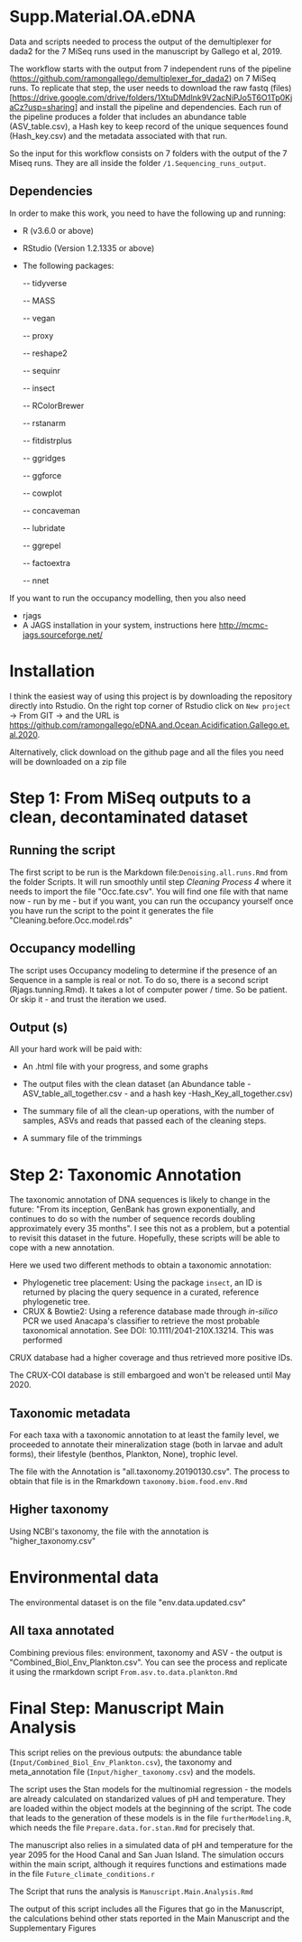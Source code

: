 # Supp.Material.OA.eDNA
Data and scripts needed to process the output of the demultiplexer for dada2 for the 7 MiSeq runs used in the manuscript by Gallego et al, 2019.

The workflow starts with the output from 7 independent runs of the pipeline (https://github.com/ramongallego/demultiplexer_for_dada2) on 7 MiSeq runs. To replicate that step, the user needs to download the raw fastq (files)[https://drive.google.com/drive/folders/1XtuDMdlnk9V2acNiPJo5T6O1Tp0KjaCz?usp=sharing] and install the pipeline and dependencies. Each run of the pipeline produces a folder that includes an abundance table (ASV_table.csv), a Hash key to keep record of the unique sequences found (Hash_key.csv) and the metadata associated with that run. 

So the input for this workflow consists on 7 folders with the output of the 7 Miseq runs. They are all inside the folder `/1.Sequencing_runs_output`.


## Dependencies

In order to make this work, you need to have the following up and running:
- R (v3.6.0 or above)
- RStudio (Version 1.2.1335 or above)
- The following packages:

  -- tidyverse
  
  -- MASS
  
  -- vegan
  
  -- proxy
  
  -- reshape2
  
  -- sequinr
  
  -- insect
  
  -- RColorBrewer
  
  -- rstanarm
  
  -- fitdistrplus
  
  -- ggridges
  
  -- ggforce
  
  -- cowplot
  
  -- concaveman
  
  -- lubridate
  
  -- ggrepel
  
  -- factoextra
  
  -- nnet
  
If you want to run the occupancy modelling, then you also need
  
 - rjags
 - A JAGS installation in your system, instructions here http://mcmc-jags.sourceforge.net/
 
 # Installation
 
 I think the easiest way of using this project is by downloading the repository directly into Rstudio. On the right top corner of Rstudio click on `New project` -> From GIT -> and the URL is https://github.com/ramongallego/eDNA.and.Ocean.Acidification.Gallego.et.al.2020.
 
 Alternatively, click download on the github page and all the files you need will be downloaded on a zip file

# Step 1: From MiSeq outputs to a clean, decontaminated dataset

## Running the script

The first script to be run is the Markdown file:`Denoising.all.runs.Rmd` from the folder Scripts. It will run smoothly until step *Cleaning Process 4* where it needs to import the file "Occ.fate.csv". You will find one file with that name now - run by me - but if you want, you can run the occupancy yourself once you have run the script to the point it generates the file "Cleaning.before.Occ.model.rds"
  
## Occupancy modelling

The script uses Occupancy modeling to determine if the presence of an Sequence in a sample is real or not. To do so, there is a second script (Rjags.tunning.Rmd). It takes a lot of computer power / time. So be patient. Or skip it - and trust the iteration we used.

## Output (s)

All your hard work will be paid with:

- An .html file with your progress, and some graphs
- The output files with the clean dataset (an Abundance table - ASV_table_all_together.csv -  and a hash key -Hash_Key_all_together.csv)
- The summary file of all the clean-up operations, with the number of samples, ASVs and reads that passed each of the cleaning steps.


- A summary file of the trimmings

# Step 2: Taxonomic Annotation

The taxonomic annotation of DNA sequences is likely to change in the future: "From its inception, GenBank has grown exponentially, and continues to do so with the number of sequence records doubling approximately every 35 months". I see this not as a problem, but a potential to revisit this dataset in the future. Hopefully, these scripts will be able to cope with a new annotation.

Here we used two different methods to obtain a taxonomic annotation:

- Phylogenetic tree placement: Using the package `insect`, an ID is returned by placing the query sequence in a curated, reference phylogenetic tree. 
- CRUX & Bowtie2: Using a reference database made through *in-silico* PCR we used Anacapa's classifier to retrieve the most probable taxonomical annotation. See DOI: 10.1111/2041-210X.13214. This was performed 

CRUX database had a higher coverage and thus retrieved more positive IDs. 

The CRUX-COI database is still embargoed and won't be released until May 2020.

## Taxonomic metadata

For each taxa with a taxonomic annotation to at least the family level, we proceeded to annotate their mineralization stage (both in larvae and adult forms), their lifestyle (benthos, Plankton, None), trophic level. 

The file with the Annotation is "all.taxonomy.20190130.csv". The process to obtain that file is in the Rmarkdown `taxonomy.biom.food.env.Rmd`

## Higher taxonomy

Using NCBI's taxonomy, the file with the annotation is "higher_taxonomy.csv"


# Environmental data

The environmental dataset is on the file "env.data.updated.csv"

## All taxa annotated

Combining previous files: environment, taxonomy and ASV - the output is "Combined_Biol_Env_Plankton.csv". You can see the process and replicate it using the rmarkdown script `From.asv.to.data.plankton.Rmd`

# Final Step: Manuscript Main Analysis

This script relies on the previous outputs: the abundance table (`Input/Combined_Biol_Env_Plankton.csv`), the taxonomy and meta_annotation file (`Input/higher_taxonomy.csv`) and the models.

The script uses the Stan models for the multinomial regression - the models are already calculated on standarized values of pH and temperature. They are loaded within the object models at the beginning of the script. The code that leads to the generation of these models is in the file `furtherModeling.R`, which needs the file `Prepare.data.for.stan.Rmd` for precisely that.

The manuscript also relies in a simulated data of pH and temperature for the year 2095 for the Hood Canal and San Juan Island. The simulation occurs within the main script, although it requires functions and estimations made in the file `Future_climate_conditions.r`

The Script that runs the analysis is `Manuscript.Main.Analysis.Rmd`

The output of this script includes all the Figures that go in the Manuscript, the calculations behind other stats reported in the Main Manuscript and the Supplementary Figures
